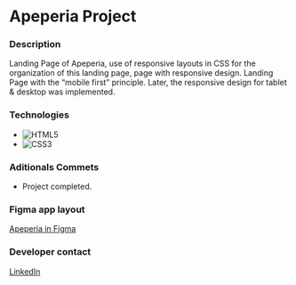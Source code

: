 # Apeperia Project

### Description

Landing Page of Apeperia, use of responsive layouts in CSS for the organization of this landing page, page with responsive design. Landing Page with the “mobile first” principle. Later, the responsive design for tablet & desktop was implemented.

### Technologies

- ![HTML5](https://img.shields.io/badge/html5-%23E34F26.svg?style=for-the-badge&logo=html5&logoColor=white)
- ![CSS3](https://img.shields.io/badge/css3-%231572B6.svg?style=for-the-badge&logo=css3&logoColor=white)

### Aditionals Commets

- Project completed.

### Figma app layout

[Apeperia in Figma](https://www.figma.com/file/InV4SCprrdKMfVfn1wmz7z/WebPage---Appeperia?node-id=0%3A1&t=hiN9BK48rrR8l8Oj-1)

### Developer contact

[LinkedIn](https://www.linkedin.com/in/k3yjey-dev/)
